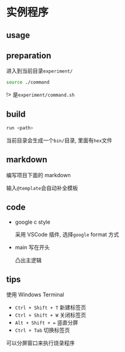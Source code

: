 # 实例程序

## usage

## preparation

进入到当前目录`experiment/`

```bash
source ./command
```

!> 是`experiment/command.sh`

## build

```bash
run <path>
```

当前目录会生成一个`bin/`目录, 里面有`hex`文件

## markdown

编写项目下面的 markdown

输入`@template`会自动补全模板

## code

- google c style

  采用 VSCode 插件, 选择`google` format 方式

- main 写在开头

  凸出主逻辑

## tips

使用 Windows Terminal

- `Ctrl + Shift + T` 新建标签页
- `Ctrl + Shift + W` 关闭标签页
- `Alt + Shift + =` 竖直分屏
- `Ctrl + Tab` 切换标签页

可以分屏窗口来执行烧录程序
